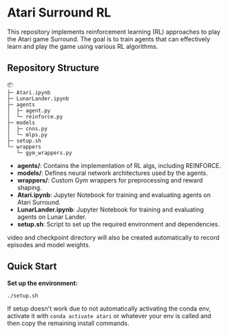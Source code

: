 # Atari Surround RL

This repository implements reinforcement learning (RL) approaches to play the Atari game Surround. The goal is to train agents that can effectively learn and play the game using various RL algorithms.

## Repository Structure
```
📦 
├─ Atari.ipynb
├─ LunarLander.ipynb
├─ agents
│  ├─ agent.py
│  └─ reinforce.py
├─ models
│  ├─ cnns.py
│  └─ mlps.py
├─ setup.sh
└─ wrappers
   └─ gym_wrappers.py
```

- **agents/**: Contains the implementation of RL algs, including REINFORCE.
- **models/**: Defines neural network architectures used by the agents.
- **wrappers/**: Custom Gym wrappers for preprocessing and reward shaping.
- **Atari.ipynb**: Jupyter Notebook for training and evaluating agents on Atari Surround.
- **LunarLander.ipynb**: Jupyter Notebook for training and evaluating agents on Lunar Lander.
- **setup.sh**: Script to set up the required environment and dependencies.

video and checkpoint directory will also be created automatically to record episodes and model weights.

## Quick Start 

**Set up the environment:**
```sh
./setup.sh
```

If setup doesn't work due to not automatically activating the conda env, activate it with `conda activate atari` or whatever your env is called and then copy the remaining install commands.

